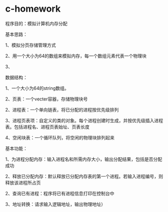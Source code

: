 # c-homework
程序目的：模拟计算机内存分配

基本思路：

1、模拟分页存储管理方式

2、用一个大小为64的数组来模拟内存，每一个数组元素代表一个物理块

3、

数据结构：

1、一个大小为64的string数组。

2、页表：一个vecter<int>容器，存储物理块号

2、进程表：一个单向链表，将已分配的进程按优先级排列

3、进程页表项：自定义的类的对象。每个进程创建时生成，并按优先级插入进程表。包括进程名、进程页表始址、页表长度

4、空闲块表：一个循环队列，将空闲的物理块排列起来

基本功能：

1、为进程分配内存：输入进程名和所需内存大小，输出分配结果，包括是否分配成功

2、释放已分配内存：默认释放已分配内存表的第一个进程。若输入进程编号，则释放该进程所占页

2、查询已有进程：程序将已有进程信息打印在控制台中

3、地址转换：请求输入逻辑地址，输出物理地址）


